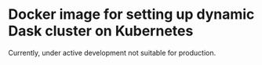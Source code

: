 # Docker image for setting up dynamic Dask cluster on Kubernetes

Currently, under active development not suitable for production.